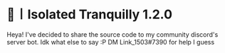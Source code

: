 # 📰〡Isolated Tranquilly 1.2.0

Heya! I've decided to share the source code to my community discord's server bot.
Idk what else to say :P
DM Link_1503#7390 for help I guess
